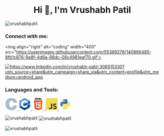 <h1 align="center">Hi 👋, I'm Vrushabh Patil</h1>
<p align="left"> <img src="https://komarev.com/ghpvc/?username=vrushabhpatil&label=Profile%20views&color=0e75b6&style=flat" alt="vrushabhpatil" /> </p>

<h3 align="left">Connect with me:</h3>

<img align="right" alt="coding" width="400" src="https://userimages.githubusercontent.com/55389276/140866485-8fb1c876-9a8f-4d6a-98dc-08c4981eaf70.gif'>

<p align="left">
<a href="https://linkedin.com/in/https://www.linkedin.com/in/vrushabh-patil-306515330?utm_source=share&utm_campaign=share_via&utm_content=profile&utm_medium=android_app" target="blank"><img align="center" src="https://raw.githubusercontent.com/rahuldkjain/github-profile-readme-generator/master/src/images/icons/Social/linked-in-alt.svg" alt="https://www.linkedin.com/in/vrushabh-patil-306515330?utm_source=share&utm_campaign=share_via&utm_content=profile&utm_medium=android_app" height="30" width="40" /></a>
</p>

<h3 align="left">Languages and Tools:</h3>
<p align="left"> <a href="https://www.cprogramming.com/" target="_blank" rel="noreferrer"> <img src="https://raw.githubusercontent.com/devicons/devicon/master/icons/c/c-original.svg" alt="c" width="40" height="40"/> </a> <a href="https://www.w3schools.com/cpp/" target="_blank" rel="noreferrer"> <img src="https://raw.githubusercontent.com/devicons/devicon/master/icons/cplusplus/cplusplus-original.svg" alt="cplusplus" width="40" height="40"/> </a> <a href="https://www.w3.org/html/" target="_blank" rel="noreferrer"> <img src="https://raw.githubusercontent.com/devicons/devicon/master/icons/html5/html5-original-wordmark.svg" alt="html5" width="40" height="40"/> </a> <a href="https://developer.mozilla.org/en-US/docs/Web/JavaScript" target="_blank" rel="noreferrer"> <img src="https://raw.githubusercontent.com/devicons/devicon/master/icons/javascript/javascript-original.svg" alt="javascript" width="40" height="40"/> </a> <a href="https://www.python.org" target="_blank" rel="noreferrer"> <img src="https://raw.githubusercontent.com/devicons/devicon/master/icons/python/python-original.svg" alt="python" width="40" height="40"/> </a> </p>

<p><img align="left" src="https://github-readme-stats.vercel.app/api/top-langs?username=vrushabhpatil&show_icons=true&locale=en&layout=compact" alt="vrushabhpatil" /></p>

<p>&nbsp;<img align="center" src="https://github-readme-stats.vercel.app/api?username=vrushabhpatil&show_icons=true&locale=en" alt="vrushabhpatil" /></p>

<p><img align="center" src="https://github-readme-streak-stats.herokuapp.com/?user=vrushabhpatil&" alt="vrushabhpatil" /></p>

